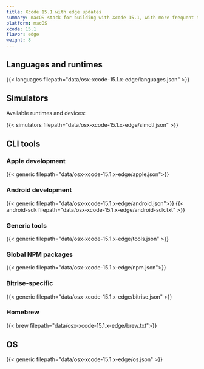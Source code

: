 ```yaml
---
title: Xcode 15.1 with edge updates
summary: macOS stack for building with Xcode 15.1, with more frequent tool updates
platform: macOS
xcode: 15.1
flavor: edge
weight: 8
---
```


## Languages and runtimes

{{< languages filepath="data/osx-xcode-15.1.x-edge/languages.json" >}}

## Simulators

Available runtimes and devices:

{{< simulators filepath="data/osx-xcode-15.1.x-edge/simctl.json" >}}

## CLI tools

### Apple development

{{< generic filepath="data/osx-xcode-15.1.x-edge/apple.json">}}

### Android development

{{< generic filepath="data/osx-xcode-15.1.x-edge/android.json">}}
{{< android-sdk filepath="data/osx-xcode-15.1.x-edge/android-sdk.txt" >}}

### Generic tools

{{< generic filepath="data/osx-xcode-15.1.x-edge/tools.json" >}}

### Global NPM packages

{{< generic filepath="data/osx-xcode-15.1.x-edge/npm.json">}}

### Bitrise-specific

{{< generic filepath="data/osx-xcode-15.1.x-edge/bitrise.json" >}}

### Homebrew

{{< brew filepath="data/osx-xcode-15.1.x-edge/brew.txt">}}

## OS

{{< generic filepath="data/osx-xcode-15.1.x-edge/os.json" >}}
